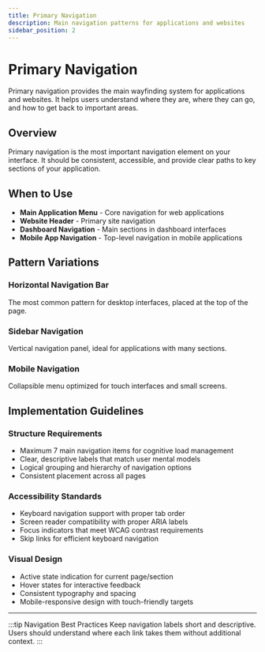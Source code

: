 ```yaml
---
title: Primary Navigation
description: Main navigation patterns for applications and websites
sidebar_position: 2
---
```


# Primary Navigation

Primary navigation provides the main wayfinding system for applications and websites. It helps users understand where they are, where they can go, and how to get back to important areas.

## Overview

Primary navigation is the most important navigation element on your interface. It should be consistent, accessible, and provide clear paths to key sections of your application.

## When to Use

- **Main Application Menu** - Core navigation for web applications
- **Website Header** - Primary site navigation
- **Dashboard Navigation** - Main sections in dashboard interfaces
- **Mobile App Navigation** - Top-level navigation in mobile applications

## Pattern Variations

### Horizontal Navigation Bar
The most common pattern for desktop interfaces, placed at the top of the page.

### Sidebar Navigation
Vertical navigation panel, ideal for applications with many sections.

### Mobile Navigation
Collapsible menu optimized for touch interfaces and small screens.

## Implementation Guidelines

### Structure Requirements
- Maximum 7 main navigation items for cognitive load management
- Clear, descriptive labels that match user mental models
- Logical grouping and hierarchy of navigation options
- Consistent placement across all pages

### Accessibility Standards
- Keyboard navigation support with proper tab order
- Screen reader compatibility with proper ARIA labels
- Focus indicators that meet WCAG contrast requirements
- Skip links for efficient keyboard navigation

### Visual Design
- Active state indication for current page/section
- Hover states for interactive feedback
- Consistent typography and spacing
- Mobile-responsive design with touch-friendly targets

---

:::tip Navigation Best Practices
Keep navigation labels short and descriptive. Users should understand where each link takes them without additional context.
:::